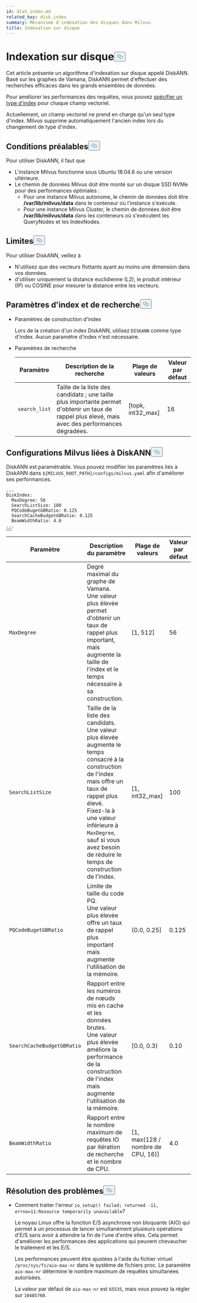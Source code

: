 ```yaml
---
id: disk_index.md
related_key: disk_index
summary: Mécanisme d'indexation des disques dans Milvus.
title: Indexation sur disque
---
```

<h1 id="On-disk-Index" class="common-anchor-header">Indexation sur disque<button data-href="#On-disk-Index" class="anchor-icon" translate="no">
      <svg translate="no"
        aria-hidden="true"
        focusable="false"
        height="20"
        version="1.1"
        viewBox="0 0 16 16"
        width="16"
      >
        <path
          fill="#0092E4"
          fill-rule="evenodd"
          d="M4 9h1v1H4c-1.5 0-3-1.69-3-3.5S2.55 3 4 3h4c1.45 0 3 1.69 3 3.5 0 1.41-.91 2.72-2 3.25V8.59c.58-.45 1-1.27 1-2.09C10 5.22 8.98 4 8 4H4c-.98 0-2 1.22-2 2.5S3 9 4 9zm9-3h-1v1h1c1 0 2 1.22 2 2.5S13.98 12 13 12H9c-.98 0-2-1.22-2-2.5 0-.83.42-1.64 1-2.09V6.25c-1.09.53-2 1.84-2 3.25C6 11.31 7.55 13 9 13h4c1.45 0 3-1.69 3-3.5S14.5 6 13 6z"
        ></path>
      </svg>
    </button></h1><p>Cet article présente un algorithme d'indexation sur disque appelé DiskANN. Basé sur les graphes de Vamana, DiskANN permet d'effectuer des recherches efficaces dans les grands ensembles de données.</p>
<p>Pour améliorer les performances des requêtes, vous pouvez <a href="/docs/fr/index-vector-fields.md">spécifier un type d'index</a> pour chaque champ vectoriel.</p>
<div class="alert note"> 
Actuellement, un champ vectoriel ne prend en charge qu'un seul type d'index. Milvus supprime automatiquement l'ancien index lors du changement de type d'index.</div>
<h2 id="Prerequisites" class="common-anchor-header">Conditions préalables<button data-href="#Prerequisites" class="anchor-icon" translate="no">
      <svg translate="no"
        aria-hidden="true"
        focusable="false"
        height="20"
        version="1.1"
        viewBox="0 0 16 16"
        width="16"
      >
        <path
          fill="#0092E4"
          fill-rule="evenodd"
          d="M4 9h1v1H4c-1.5 0-3-1.69-3-3.5S2.55 3 4 3h4c1.45 0 3 1.69 3 3.5 0 1.41-.91 2.72-2 3.25V8.59c.58-.45 1-1.27 1-2.09C10 5.22 8.98 4 8 4H4c-.98 0-2 1.22-2 2.5S3 9 4 9zm9-3h-1v1h1c1 0 2 1.22 2 2.5S13.98 12 13 12H9c-.98 0-2-1.22-2-2.5 0-.83.42-1.64 1-2.09V6.25c-1.09.53-2 1.84-2 3.25C6 11.31 7.55 13 9 13h4c1.45 0 3-1.69 3-3.5S14.5 6 13 6z"
        ></path>
      </svg>
    </button></h2><p>Pour utiliser DiskANN, il faut que</p>
<ul>
<li>L'instance Milvus fonctionne sous Ubuntu 18.04.6 ou une version ultérieure.</li>
<li>Le chemin de données Milvus doit être monté sur un disque SSD NVMe pour des performances optimales :<ul>
<li>Pour une instance Milvus autonome, le chemin de données doit être <strong>/var/lib/milvus/data</strong> dans le conteneur où l'instance s'exécute.</li>
<li>Pour une instance Milvus Cluster, le chemin de données doit être <strong>/var/lib/milvus/data</strong> dans les conteneurs où s'exécutent les QueryNodes et les IndexNodes.</li>
</ul></li>
</ul>
<h2 id="Limits" class="common-anchor-header">Limites<button data-href="#Limits" class="anchor-icon" translate="no">
      <svg translate="no"
        aria-hidden="true"
        focusable="false"
        height="20"
        version="1.1"
        viewBox="0 0 16 16"
        width="16"
      >
        <path
          fill="#0092E4"
          fill-rule="evenodd"
          d="M4 9h1v1H4c-1.5 0-3-1.69-3-3.5S2.55 3 4 3h4c1.45 0 3 1.69 3 3.5 0 1.41-.91 2.72-2 3.25V8.59c.58-.45 1-1.27 1-2.09C10 5.22 8.98 4 8 4H4c-.98 0-2 1.22-2 2.5S3 9 4 9zm9-3h-1v1h1c1 0 2 1.22 2 2.5S13.98 12 13 12H9c-.98 0-2-1.22-2-2.5 0-.83.42-1.64 1-2.09V6.25c-1.09.53-2 1.84-2 3.25C6 11.31 7.55 13 9 13h4c1.45 0 3-1.69 3-3.5S14.5 6 13 6z"
        ></path>
      </svg>
    </button></h2><p>Pour utiliser DiskANN, veillez à</p>
<ul>
<li>N'utilisez que des vecteurs flottants ayant au moins une dimension dans vos données.</li>
<li>d'utiliser uniquement la distance euclidienne (L2), le produit intérieur (IP) ou COSINE pour mesurer la distance entre les vecteurs.</li>
</ul>
<h2 id="Index-and-search-settings" class="common-anchor-header">Paramètres d'index et de recherche<button data-href="#Index-and-search-settings" class="anchor-icon" translate="no">
      <svg translate="no"
        aria-hidden="true"
        focusable="false"
        height="20"
        version="1.1"
        viewBox="0 0 16 16"
        width="16"
      >
        <path
          fill="#0092E4"
          fill-rule="evenodd"
          d="M4 9h1v1H4c-1.5 0-3-1.69-3-3.5S2.55 3 4 3h4c1.45 0 3 1.69 3 3.5 0 1.41-.91 2.72-2 3.25V8.59c.58-.45 1-1.27 1-2.09C10 5.22 8.98 4 8 4H4c-.98 0-2 1.22-2 2.5S3 9 4 9zm9-3h-1v1h1c1 0 2 1.22 2 2.5S13.98 12 13 12H9c-.98 0-2-1.22-2-2.5 0-.83.42-1.64 1-2.09V6.25c-1.09.53-2 1.84-2 3.25C6 11.31 7.55 13 9 13h4c1.45 0 3-1.69 3-3.5S14.5 6 13 6z"
        ></path>
      </svg>
    </button></h2><ul>
<li><p>Paramètres de construction d'index</p>
<p>Lors de la création d'un index DiskANN, utilisez <code translate="no">DISKANN</code> comme type d'index. Aucun paramètre d'index n'est nécessaire.</p></li>
<li><p>Paramètres de recherche</p>
<table>
<thead>
<tr><th>Paramètre</th><th>Description de la recherche</th><th>Plage de valeurs</th><th>Valeur par défaut</th></tr>
</thead>
<tbody>
<tr><td><code translate="no">search_list</code></td><td>Taille de la liste des candidats ; une taille plus importante permet d'obtenir un taux de rappel plus élevé, mais avec des performances dégradées.</td><td>[topk, int32_max]</td><td>16</td></tr>
</tbody>
</table>
</li>
</ul>
<h2 id="DiskANN-related-Milvus-configurations" class="common-anchor-header">Configurations Milvus liées à DiskANN<button data-href="#DiskANN-related-Milvus-configurations" class="anchor-icon" translate="no">
      <svg translate="no"
        aria-hidden="true"
        focusable="false"
        height="20"
        version="1.1"
        viewBox="0 0 16 16"
        width="16"
      >
        <path
          fill="#0092E4"
          fill-rule="evenodd"
          d="M4 9h1v1H4c-1.5 0-3-1.69-3-3.5S2.55 3 4 3h4c1.45 0 3 1.69 3 3.5 0 1.41-.91 2.72-2 3.25V8.59c.58-.45 1-1.27 1-2.09C10 5.22 8.98 4 8 4H4c-.98 0-2 1.22-2 2.5S3 9 4 9zm9-3h-1v1h1c1 0 2 1.22 2 2.5S13.98 12 13 12H9c-.98 0-2-1.22-2-2.5 0-.83.42-1.64 1-2.09V6.25c-1.09.53-2 1.84-2 3.25C6 11.31 7.55 13 9 13h4c1.45 0 3-1.69 3-3.5S14.5 6 13 6z"
        ></path>
      </svg>
    </button></h2><p>DiskANN est paramétrable. Vous pouvez modifier les paramètres liés à DiskANN dans <code translate="no">${MILVUS_ROOT_PATH}/configs/milvus.yaml</code> afin d'améliorer ses performances.</p>
<pre><code translate="no" class="language-YAML"><span class="hljs-string">...</span>
<span class="hljs-attr">DiskIndex:</span>
  <span class="hljs-attr">MaxDegree:</span> <span class="hljs-number">56</span>
  <span class="hljs-attr">SearchListSize:</span> <span class="hljs-number">100</span>
  <span class="hljs-attr">PQCodeBugetGBRatio:</span> <span class="hljs-number">0.125</span>
  <span class="hljs-attr">SearchCacheBudgetGBRatio:</span> <span class="hljs-number">0.125</span>
  <span class="hljs-attr">BeamWidthRatio:</span> <span class="hljs-number">4.0</span>
<span class="hljs-string">...</span>
<button class="copy-code-btn"></button></code></pre>
<table>
<thead>
<tr><th>Paramètre</th><th>Description du paramètre</th><th>Plage de valeurs</th><th>Valeur par défaut</th></tr>
</thead>
<tbody>
<tr><td><code translate="no">MaxDegree</code></td><td>Degré maximal du graphe de Vamana. <br/> Une valeur plus élevée permet d'obtenir un taux de rappel plus important, mais augmente la taille de l'index et le temps nécessaire à sa construction.</td><td>[1, 512]</td><td>56</td></tr>
<tr><td><code translate="no">SearchListSize</code></td><td>Taille de la liste des candidats. <br/> Une valeur plus élevée augmente le temps consacré à la construction de l'index mais offre un taux de rappel plus élevé. <br/> Fixez-la à une valeur inférieure à <code translate="no">MaxDegree</code>, sauf si vous avez besoin de réduire le temps de construction de l'index.</td><td>[1, int32_max]</td><td>100</td></tr>
<tr><td><code translate="no">PQCodeBugetGBRatio</code></td><td>Limite de taille du code PQ. <br/> Une valeur plus élevée offre un taux de rappel plus important mais augmente l'utilisation de la mémoire.</td><td>(0.0, 0.25]</td><td>0.125</td></tr>
<tr><td><code translate="no">SearchCacheBudgetGBRatio</code></td><td>Rapport entre les numéros de nœuds mis en cache et les données brutes. <br/> Une valeur plus élevée améliore la performance de la construction de l'index mais augmente l'utilisation de la mémoire.</td><td>[0.0, 0.3)</td><td>0.10</td></tr>
<tr><td><code translate="no">BeamWidthRatio</code></td><td>Rapport entre le nombre maximum de requêtes IO par itération de recherche et le nombre de CPU.</td><td>[1, max(128 / nombre de CPU, 16)]</td><td>4.0</td></tr>
</tbody>
</table>
<h2 id="Troubleshooting" class="common-anchor-header">Résolution des problèmes<button data-href="#Troubleshooting" class="anchor-icon" translate="no">
      <svg translate="no"
        aria-hidden="true"
        focusable="false"
        height="20"
        version="1.1"
        viewBox="0 0 16 16"
        width="16"
      >
        <path
          fill="#0092E4"
          fill-rule="evenodd"
          d="M4 9h1v1H4c-1.5 0-3-1.69-3-3.5S2.55 3 4 3h4c1.45 0 3 1.69 3 3.5 0 1.41-.91 2.72-2 3.25V8.59c.58-.45 1-1.27 1-2.09C10 5.22 8.98 4 8 4H4c-.98 0-2 1.22-2 2.5S3 9 4 9zm9-3h-1v1h1c1 0 2 1.22 2 2.5S13.98 12 13 12H9c-.98 0-2-1.22-2-2.5 0-.83.42-1.64 1-2.09V6.25c-1.09.53-2 1.84-2 3.25C6 11.31 7.55 13 9 13h4c1.45 0 3-1.69 3-3.5S14.5 6 13 6z"
        ></path>
      </svg>
    </button></h2><ul>
<li><p>Comment traiter l'erreur <code translate="no">io_setup() failed; returned -11, errno=11:Resource temporarily unavailable</code>?</p>
<p>Le noyau Linux offre la fonction E/S asynchrone non bloquante (AIO) qui permet à un processus de lancer simultanément plusieurs opérations d'E/S sans avoir à attendre la fin de l'une d'entre elles. Cela permet d'améliorer les performances des applications qui peuvent chevaucher le traitement et les E/S.</p>
<p>Les performances peuvent être ajustées à l'aide du fichier virtuel <code translate="no">/proc/sys/fs/aio-max-nr</code> dans le système de fichiers proc. Le paramètre <code translate="no">aio-max-nr</code> détermine le nombre maximum de requêtes simultanées autorisées.</p>
<p>La valeur par défaut de <code translate="no">aio-max-nr</code> est <code translate="no">65535</code>, mais vous pouvez la régler sur <code translate="no">10485760</code>.</p></li>
</ul>
